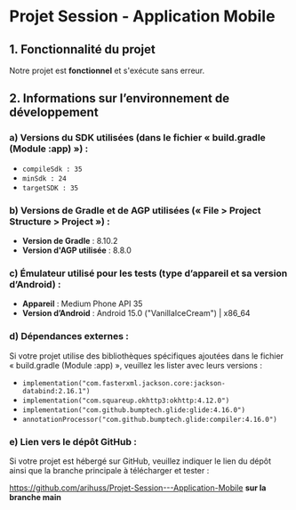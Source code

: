# Projet Session - Application Mobile

## 1. Fonctionnalité du projet
Notre projet est **fonctionnel** et s'exécute sans erreur.

## 2. Informations sur l’environnement de développement

### a) Versions du SDK utilisées (dans le fichier « build.gradle (Module :app) ») :
- `compileSdk : 35`
- `minSdk : 24`
- `targetSDK : 35`

### b) Versions de Gradle et de AGP utilisées (« File > Project Structure > Project ») :
- **Version de Gradle** : 8.10.2
- **Version d'AGP utilisée** : 8.8.0

### c) Émulateur utilisé pour les tests (type d’appareil et sa version d’Android) :
- **Appareil** : Medium Phone API 35
- **Version d’Android** : Android 15.0 ("VanillaIceCream") | x86_64

### d) Dépendances externes :
Si votre projet utilise des bibliothèques spécifiques ajoutées dans le fichier « build.gradle (Module :app) », veuillez les lister avec leurs versions :
- `implementation("com.fasterxml.jackson.core:jackson-databind:2.16.1")`
- `implementation("com.squareup.okhttp3:okhttp:4.12.0")`
- `implementation("com.github.bumptech.glide:glide:4.16.0")`
- `annotationProcessor("com.github.bumptech.glide:compiler:4.16.0")`

### e)	Lien vers le dépôt GitHub :
Si votre projet est hébergé sur GitHub, veuillez indiquer le lien du dépôt ainsi que la branche principale à télécharger et tester :

https://github.com/arihuss/Projet-Session---Application-Mobile **sur la branche main**
 
